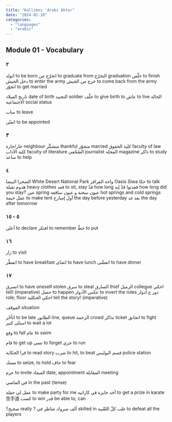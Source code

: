 ```yaml
---
title: "Kallimni 'Arabi Aktar"
date: "2024-02-10"
categories:
  - "languages"
  - "arabic"
---
```


## Module 01 - Vocabulary

### ٢

اتولد to be born
اتخرّج من to graduate from
التخرّج graduation
خلّص to finish
دخل الجيش to enter the army
خرج من الجيش to come back from the army
اتجوّز to get married

تاريخ الميلاد date of birth
التجنيد soldier
خلّف to give birth to
عاش to live
الحالة الاجتماعية social status

ساب to leave

اتعيّن to be appointed

### ٣

جار/جارة neighbour
متشكّر thankful
متجوّز married
كلية الحقوق faculty of law
كلية الآداب faculty of literature
الصُحُفي journalist
المجلة magazine
ذاكر to study
ساعد to help

### ٤

الصحرا البيضا White Desert National Park
واحة الفرافر Oasis Siwa
حكا to talk
هدوم تقيلة heavy clothes
قعد to sit, stay
قدّ how long
قعدتوا قدّ إيه how long did you stay?
عين spring
عيون سخنة و عيون ساقعة hot springs and cold springs
عمل خيمة to make tent
أول إمبارح the day before yesterday
بعد غد the day after tomorrow

### ٥ - ١٥
أعلن to declare
افتكر to remember
حطّ to put

### ١٦

زار to visit

اتفطّر to have breakfast
اتغدّى to have lunch
اتعشّى to have dinner

### ١٧

اتسرق to have oneself stolen
سرق to steal
السارق thief
الزميل collegue
احكي tell! (imperative)
حصل to happen
عكس الأدوار to invert the roles
دور ج أدوار role; floor
احكي الحكلية tell the story! (imperative)

الموقف situation

اتأخّر to be late
الطابور line, queue
الزحمة crowd
تذاكر ticket
اتخانق to fight
استنّى كتير to wait a lot

وقع to fall
عام to swim

قام to get up
نسي to forget
جري to run

قرا الحكاية to read story
ضرب to hit, to beat
قسم البوليس police station 

مسك to seize, to hold
خاف to fear

عزم to invite 
الميعاد date, appointment
المقابلة meeting

في الماضي in the past (tense)

عمل لي حفلة to make party for me
أخد جايزة في كاراتيه to get a prize in karate 空手道
كسب to win
قدر be able to, can

صحيح؟ really ?
ألف مبروك 
شاطر في skilled in
غلب كلّ اللعّيبة to defeat all the players







